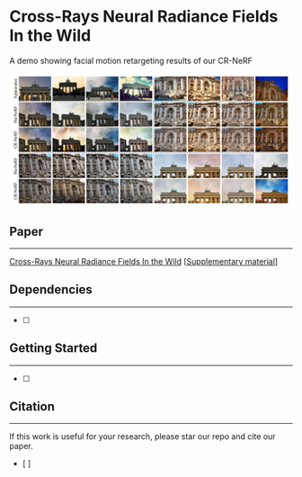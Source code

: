 # Cross-Rays Neural Radiance Fields In the Wild
A demo showing facial motion retargeting results of our CR-NeRF

![demo](/figure/demo1.png "Magic CR-NeRF")

## Paper
***
[Cross-Rays Neural Radiance Fields In the Wild]()
[[Supplementary material]()]

## Dependencies
***
- [ ]



## Getting Started
***
- [ ]


## Citation
***
If this work is useful for your research, please star our repo and cite our paper.
- [ ]

